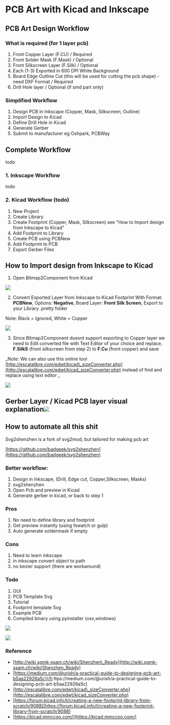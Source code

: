 # PCB Art with Kicad and Inkscape

## PCB Art Design Workflow

### What is required \(for 1 layer pcb\)

1. Front Copper Layer \(F.CU\) / Required
2. Front Solder Mask \(F.Mask\) / Optional
3. Front Silkscreen Layer \(F.Silk\) / Optional
4. Each \(1-3\) Exported in 600 DPI White Background
5. Board Edge Outline Cut \(this will be used for cutting the pcb shape\) - need DXF Format / Required
6. Drill Hole layer / Optional \(if smd part only\)

### Simplified Workflow

1. Design PCB in Inkscape \(Copper, Mask, Silkscreen, Outline\)
2. Import Design to Kicad
3. Define Drill Hole in Kicad
4. Generate Gerber
5. Submit to manufacturer eg Oshpark, PCBWay

## Complete Workflow

todo

### 1. Inkscape Workflow

todo

### 2. Kicad Workflow (todo)

1. New Project
2. Create Library
4. Create Footprint \(Copper, Mask, Silkscreen\) see "How to Import design from Inkscape to Kicad"
3. Add Footprint to Library 
4. Create PCB using PCBNew
5. Add Footprint to PCB
6. Export Gerber Files

## How to Import design from Inkscape to Kicad

1. Open Bitmap2Component from Kicad  

  ![](assets/screenshot_108.png)

2. Convert Exported Layer from Inkscape to Kicad Footprint With Format: **PCBNew**, Options: **Negative**, Board Layer: **Front Silk Screen**, Export to your Library .pretty folder  

  Note: Black = Ignored, White = Copper

  ![](assets/bitmap2component.gif)

3. Since Bitmap2Component doesnt support exporting to Copper layer we need to Edit converted file with Text Editor of your choice and replace, **F.SilkS** (front silkscreen from step 2) to **F.Cu** (front copper) and save 

  _Note: We can also use this online tool [http://escalalibre.com/edwt/kicad\_sizeConverter.php](http://escalalibre.com/edwt/kicad_sizeConverter.php) instead of find and replace using text editor
_  

  ![](/assets/screenshot_109.png)

## Gerber Layer / Kicad PCB layer visual explanation![](/assets/Kicad_soldermask_copper.png)

## How to automate all this shit

Svg2shenzhen is a fork of svg2mod, but tailored for making pcb art

[https://github.com/badgeek/svg2shenzhen](https://github.com/badgeek/svg2shenzhen)

### Better workflow:

1.  Design in Inkscape, (Drill, Edge cut, Copper,Silkscreen, Masks)
2.  svg2shenzhen
3.  Open Pcb and preview in Kicad
4.  Generate gerber in kicad, or back to step 1

### Pros

1.  No need to define library and footprint
2.  Get preview instantly (using fswatch or gulp)
3.  Auto generate soldermask if empty

### Cons

1. Need to learn inkscape
2. in inkscape convert object to path
3. no bezier support (there are workaround)

### Todo

1. GUI
2. PCB Template Svg
3. Tutorial
4. Footprint template Svg
5. Example PCB
6. Compiled binary using pyinstaller (osx,windows)

![](/assets/screenshot_111.png)

![](/assets/screenshot_116.png)

### Reference

* [http://wiki.sgmk-ssam.ch/wiki/Shenzhen\_Ready](http://wiki.sgmk-ssam.ch/wiki/Shenzhen_Ready)
* [https://medium.com/@urish/a-practical-guide-to-designing-pcb-art-b5aa22926a5c](/h ttps://medium.com/@urish/a-practical-guide-to-designing-pcb-art-b5aa22926a5c)
* [http://escalalibre.com/edwt/kicad\_sizeConverter.php](http://escalalibre.com/edwt/kicad_sizeConverter.php)
* [https://forum.kicad.info/t/creating-a-new-footprint-library-from-scratch/9088](https://forum.kicad.info/t/creating-a-new-footprint-library-from-scratch/9088)
* [https://kicad.mmccoo.com/](https://kicad.mmccoo.com/)



